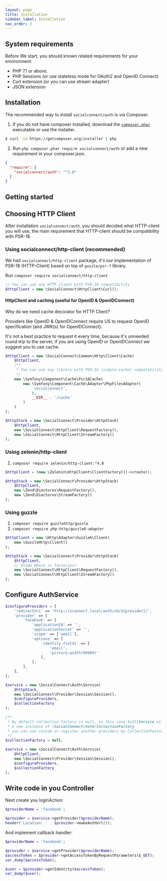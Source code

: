 ```yaml
---
layout: page
title: Installation
sidebar_label: Installation
nav_order: 2
---
```


## System requirements

Before We start, you should known related requirements for your environment:

- PHP 7.1 or above.
- PHP Sessions (or use stateless mode for OAuth2 and OpenID Connect)
- Curl extension (or you can use stream adapter)
- JSON extension

## Installation

The recommended way to install `socialconnect/auth` is via Composer.

1. If you do not have composer installed, download the [`composer.phar`](https://getcomposer.org/composer.phar) executable or use the installer.

```sh
$ curl -sS https://getcomposer.org/installer | php
```

2. Run `php composer.phar require socialconnect/auth` or add a new requirement in your composer.json.

```json
{
  "require": {
    "socialconnect/auth": "^3.0"
  }
}
```

## Getting started

## Choosing HTTP Client
 
After installation `socialconnect/auth`, you should decided what HTTP-client you will use, the main requirement that HTTP-client
should be compatibility with PSR-18.

### Using socialconnect/http-client (recommended)

We had `socialconnect/http-client` package, it's our implementation of PSR-18 (HTTP-Client) based on top of `guzzle/psr-7` library.

Run `composer require socialconnect/http-client`

```php
// You can use any HTTP client with PSR-18 compatibility
$httpClient = new \SocialConnect\HttpClient\Curl();
```

#### HttpClient and caching (useful for OpenID & OpenIDConnect)

Why do we need cache decorator for HTTP Client?

Providers like OpenID & OpenIDConnect require US to request OpenID specification (and JWK(s) for OpenIDConnect).

It's not a best practice to request it every time, because it's unneeded round trip to the server, 
if you are using OpenID or OpenIDConnect we suggest you to use cache.
 
```php
$httpClient = new \SocialConnect\Common\Http\Client\Cache(
    $httpClient,
    /**
     * You can use any library with PSR-16 (simple-cache) compatibility
     */
    new \Symfony\Component\Cache\Psr16Cache(
        new \Symfony\Component\Cache\Adapter\PhpFilesAdapter(
            'socialconnect',
            0,
            __DIR__ . '/cache'
        )
    )
);

$httpStack = new \SocialConnect\Provider\HttpStack(
    $httpClient,
    new \SocialConnect\HttpClient\RequestFactory(),
    new \SocialConnect\HttpClient\StreamFactory()
);
```

### Using zelenin/http-client

1. `composer require zelenin/http-client:^4.0`

```php
$httpClient = (new \Zelenin\HttpClient\ClientFactory())->create();

$httpStack = new \SocialConnect\Provider\HttpStack(
    $httpClient,
    new \Zend\Diactoros\RequestFactory(),
    new \Zend\Diactoros\StreamFactory()
);
```

### Using guzzle

1. `composer require guzzlehttp/guzzle`
2. `composer require php-http/guzzle6-adapter`

```php
$httpClient = new \Http\Adapter\Guzzle6\Client(
    new \GuzzleHttp\Client()
);

$httpStack = new \SocialConnect\Provider\HttpStack(
    $httpClient,
    // @todo Where is factories?
    new \SocialConnect\HttpClient\RequestFactory(),
    new \SocialConnect\HttpClient\StreamFactory()
);
```

## Configure AuthService

```php
$configureProviders = [
    'redirectUri' => 'http://sconnect.local/auth/cb/${provider}/',
    'provider' => [
        'facebook' => [
            'applicationId' => '',
            'applicationSecret' => '',
            'scope' => ['email'],
            'options' => [
                'identity.fields' => [
                    'email',
                    'picture.width(99999)'
                ],
            ],
        ],
    ],
];

$service = new \SocialConnect\Auth\Service(
    $httpStack,
    new \SocialConnect\Provider\Session\Session(),
    $configureProviders,
    $collectionFactory
);

/**
 * By default collection factory is null, in this case Auth\Service will create 
 * a new instance of \SocialConnect\Auth\CollectionFactory
 * you can use custom or register another providers by CollectionFactory instance
 */
$collectionFactory = null;

$service = new \SocialConnect\Auth\Service(
    $httpClient,
    new \SocialConnect\Provider\Session\Session(),
    $configureProviders,
    $collectionFactory
);
```

## Write code in you Controller

Next create you loginAction:

```php
$providerName = 'facebook';

$provider = $service->getProvider($providerName);
header('Location: ' . $provider->makeAuthUrl());
```

And implement callback handler:

```php
$providerName = 'facebook';

$provider = $service->getProvider($providerName);
$accessToken = $provider->getAccessTokenByRequestParameters($_GET);
var_dump($accessToken);

$user = $provider->getIdentity($accessToken);
var_dump($user);
```
